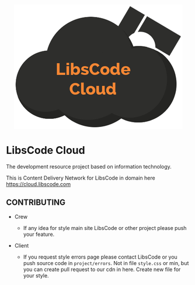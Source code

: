 <p align="center">
  <img src="assets/images/logo.png" alt="LibsCode Cloud">
</p>

# LibsCode Cloud

The development resource project based on information technology.

This is Content Delivery Network for LibsCode in domain here https://cloud.libscode.com

## CONTRIBUTING

- Crew
    - If any idea for style main site LibsCode or other project please push your feature.

- Client
    - If you request style errors page please contact LibsCode or you push source code in `project/errors`. Not in file `style.css` or min, but you can create pull request to our cdn in here. Create new file for your style.